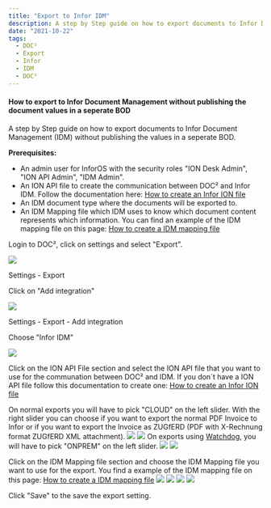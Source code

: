 ```yaml
---
title: "Export to Infor IDM"
description: A step by Step guide on how to export documents to Infor Document Management (IDM) without publishing the values in a seperate BOD.
date: "2021-10-22"
tags:
  - DOC²
  - Export
  - Infor
  - IDM
  - DOC²
---
```


#### How to export to Infor Document Management without publishing the document values in a seperate BOD

A step by Step guide on how to export documents to Infor Document Management (IDM) without publishing the values in a seperate BOD.

**Prerequisites:**

- An admin user for InforOS with the security roles "ION Desk Admin", "ION API Admin", "IDM Admin".
- An ION API file to create the communication between DOC² and Infor IDM. Follow the documentation here: [How to create an Infor ION file](/doc2/export/create-a-infor-ion-file/)
- An IDM document type where the documents will be exported to.
- An IDM Mapping file which IDM uses to know which document content represents which information. You can find an example of the IDM mapping file on this page: [How to create a IDM mapping file](/doc2/export/how-to-create-a-idm-mapping-file/)

Login to DOC², click on settings and select "Export".

![](/_images/doc2/ExportToInforIDM_1.png)


Settings - Export

Click on "Add integration"

![](/_images/doc2/ExportToInforIDM_2.png)

Settings - Export - Add integration

Choose "Infor IDM"

![](/_images/doc2/ExportToInforIDM_3.png)

Click on the ION API File section and select the ION API file that you want to use for the communation between DOC² and IDM. If you don´t have a ION API file follow this documentation to create one: [How to create an Infor ION file](/doc2/export/create-a-infor-ion-file/)

On normal exports you will have to pick "CLOUD" on the left slider.
With the right slider you can choose if you want to export the normal PDF Invoice to Infor or if you want to export the Invoice as ZUGfERD (PDF with X-Rechnung format ZUGfERD XML attachment).
![](/_images/doc2/ExportToInforIDM_4_PDF_Cloud.png)
![](/_images/doc2/ExportToInforIDM_4_ZUGfERD_Cloud.png)
On exports using [Watchdog](/doc2/fileshare/), you will have to pick "ONPREM" on the left slider.
![](/_images/doc2/ExportToInforIDM_4_PDF_OnPrem.png)
![](/_images/doc2/ExportToInforIDM_4_ZUGfERD_OnPrem.png)

Click on the IDM Mapping file section and choose the IDM Mapping file you want to use for the export.
You find a example of the IDM mapping file on this page: [How to create a IDM mapping file](/doc2/export/how-to-create-a-idm-mapping-file/)
![](/_images/doc2/ExportToInforIDM_5_PDF_Cloud.png)
![](/_images/doc2/ExportToInforIDM_5_ZUGfERD_Cloud.png)
![](/_images/doc2/ExportToInforIDM_5_PDF_OnPrem.png)
![](/_images/doc2/ExportToInforIDM_5_ZUGfERD_OnPrem.png)

Click "Save" to the save the export setting.
